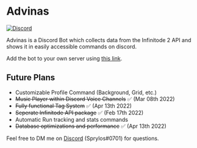 # Advinas

[![Discord](https://discordapp.com/api/guilds/590288287864848387/embed.png)](https://discord.gg/hESyUZA)

Advinas is a Discord Bot which collects data from the Infinitode 2 API and shows it in easily accessible commands on discord.

Add the bot to your own server using [this link](https://discord.com/api/oauth2/authorize?client_id=824289599065030756&permissions=309238025280&scope=bot%20applications.commands).

## Future Plans

-   Customizable Profile Command (Background, Grid, etc.)
-   ~~Music Player within Discord Voice Channels~~ ✅ (Mar 08th 2022)
-   ~~Fully functional Tag System~~ ✅ (Apr 13th 2022)
-   ~~Seperate Infinitode API package~~ ✅ (Feb 17th 2022)
-   Automatic Run tracking and stats commands
-   ~~Database optimizations and performance~~ ✅ (Apr 13th 2022)

Feel free to DM me on [Discord](https://discord.gg/hESyUZA) (Sprylos#0701) for questions.
